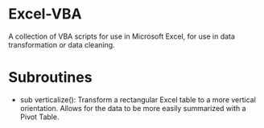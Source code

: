 # Excel-VBA
A collection of VBA scripts for use in Microsoft Excel, for use in data transformation or data cleaning.

# Subroutines
* sub verticalize(): Transform a rectangular Excel table to a more vertical orientation.  Allows for the data to be more easily summarized with a Pivot Table.
